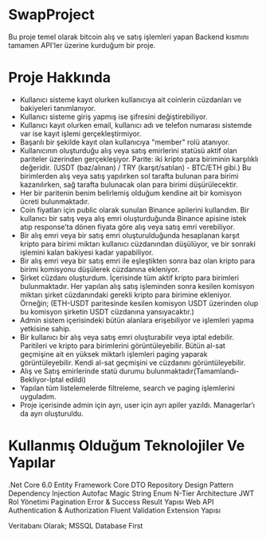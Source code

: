 # SwapProject
Bu proje temel olarak bitcoin alış ve satış işlemleri yapan Backend kısmını tamamen API'ler üzerine kurduğum bir proje.
# Proje Hakkında
* Kullanıcı sisteme kayıt olurken kullanıcıya ait coinlerin cüzdanları ve bakiyeleri tanımlanıyor.
* Kullanıcı sisteme giriş yapmış ise şifresini değiştirebiliyor.
* Kullanıcı kayıt olurken email, kullanıcı adı ve telefon numarası sistemde var ise kayıt işlemi gerçekleştirmiyor.
* Başarılı bir şekilde kayıt olan kullanıcıya "member" rolü atanıyor.
* Kullanıcının oluşturduğu alış veya satış emirlerini statüsü aktif olan pariteler üzerinden gerçekleşiyor. Parite: iki kripto para biriminin karşılıklı değeridir. (USDT (baz/alınan) / TRY (karşıt/satılan) - BTC/ETH gibi.) Bu birimlerden alış veya satış yapılırken sol tarafta bulunan para birimi kazanılırken, sağ tarafta bulunacak olan para birimi düşürülecektir.
* Her bir paritenin benim belirlemiş olduğum kendine ait bir komisyon ücreti bulunmaktadır.
* Coin fiyatları için public olarak sunulan Binance apilerini kullandım. Bir kullanıcı bir satış veya alış emri oluşturduğunda Binance apisine istek atıp response’ta dönen fiyata göre alış veya satış emri verebiliyor.
* Bir alış emri veya bir satış emri oluşturulduğunda hesaplanan karşıt kripto para birimi miktarı kullanıcı cüzdanından düşülüyor, ve bir sonraki işlemini kalan bakiyesi kadar yapabiliyor.
* Bir alış emri veya bir satış emri ile eşleştikten sonra baz olan kripto para birimi komisyonu düşülerek cüzdanına ekleniyor.
* Şirket cüzdanı oluşturdum. İçerisinde tüm aktif kripto para birimleri bulunmaktadır. Her yapılan alış satış işleminden sonra kesilen komisyon miktarı şirket cüzdanındaki gerekli kripto para birimine ekleniyor. Örneğin; (ETH-USDT paritesinde kesilen komisyon USDT üzerinden olup bu komisyon şirketin USDT cüzdanına yansıyacaktır.)
* Admin sistem içerisindeki bütün alanlara erişebiliyor ve işlemleri yapma yetkisine sahip.
* Bir kullanıcı bir alış veya satış emri oluşturabilir veya iptal edebilir. Paritileri ve kripto para birimlerini görüntüleyebilir. Bütün al-sat geçmişine ait en yüksek miktarlı işlemleri paging yaparak görüntüleyebilir. Kendi al-sat geçmişini ve cüzdanını görüntüleyebilir. 
* Alış ve Satış emirlerinde statü durumu bulunmaktadır(Tamamlandı-Bekliyor-İptal edildi)
* Yapılan tüm listelemelerde filtreleme, search ve paging işlemlerini uyguladım.
* Proje içerisinde admin için ayrı, user için ayrı apiler yazıldı. Managerlar’ı da ayrı oluşturuldu.
# Kullanmış Olduğum Teknolojiler Ve Yapılar
.Net Core 6.0
Entity Framework Core
DTO
Repository Design Pattern
Dependency Injection
Autofac
Magic String
Enum
N-Tier Architecture
JWT
Rol Yönetimi
Pagination
Error & Success Result Yapısı
Web API
Authentication & Authorization
Fluent Validation
Extension Yapısı

Veritabanı Olarak;
MSSQL
Database First
